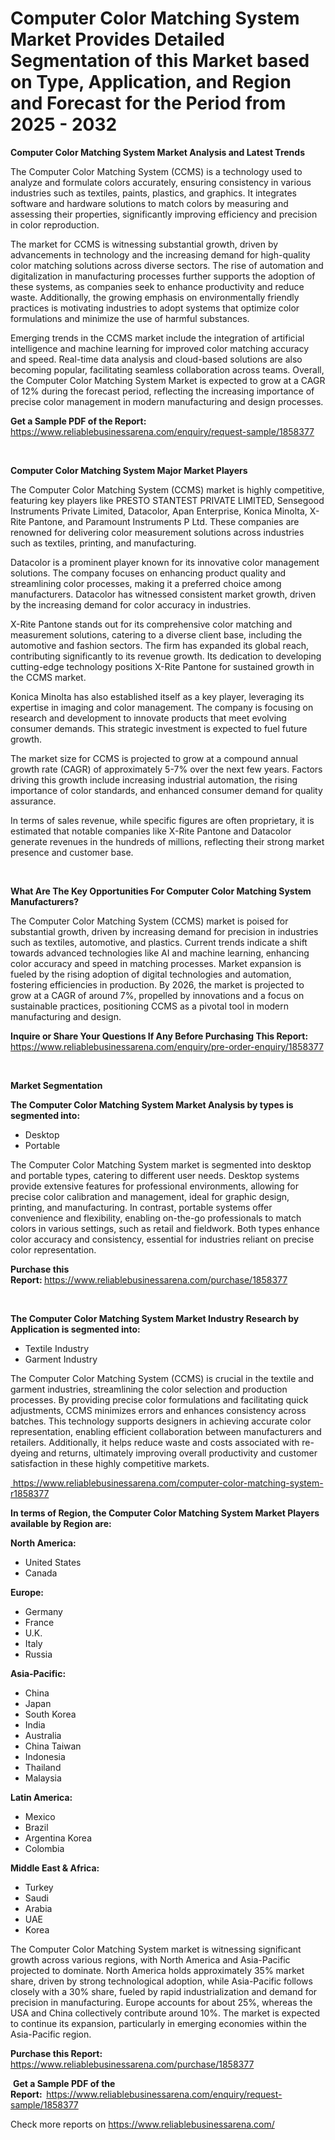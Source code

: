 <p><h1>Computer Color Matching System Market Provides Detailed Segmentation of this Market based on Type, Application, and Region and Forecast for the Period from 2025 - 2032</h1></p><p><strong>Computer Color Matching System Market Analysis and Latest Trends</strong></p>
<p><p>The Computer Color Matching System (CCMS) is a technology used to analyze and formulate colors accurately, ensuring consistency in various industries such as textiles, paints, plastics, and graphics. It integrates software and hardware solutions to match colors by measuring and assessing their properties, significantly improving efficiency and precision in color reproduction.</p><p>The market for CCMS is witnessing substantial growth, driven by advancements in technology and the increasing demand for high-quality color matching solutions across diverse sectors. The rise of automation and digitalization in manufacturing processes further supports the adoption of these systems, as companies seek to enhance productivity and reduce waste. Additionally, the growing emphasis on environmentally friendly practices is motivating industries to adopt systems that optimize color formulations and minimize the use of harmful substances.</p><p>Emerging trends in the CCMS market include the integration of artificial intelligence and machine learning for improved color matching accuracy and speed. Real-time data analysis and cloud-based solutions are also becoming popular, facilitating seamless collaboration across teams. Overall, the Computer Color Matching System Market is expected to grow at a CAGR of 12% during the forecast period, reflecting the increasing importance of precise color management in modern manufacturing and design processes.</p></p>
<p><strong>Get a Sample PDF of the Report:&nbsp;</strong> <a href="https://www.reliablebusinessarena.com/enquiry/request-sample/1858377?utm_campaign=2530&utm_medium=2&utm_source=Github&utm_content=ia&utm_term=11042025&utm_id=computer-color-matching-system">https://www.reliablebusinessarena.com/enquiry/request-sample/1858377</a></p>
<p>&nbsp;</p>
<p><strong>Computer Color Matching System Major Market Players</strong></p>
<p><p>The Computer Color Matching System (CCMS) market is highly competitive, featuring key players like PRESTO STANTEST PRIVATE LIMITED, Sensegood Instruments Private Limited, Datacolor, Apan Enterprise, Konica Minolta, X-Rite Pantone, and Paramount Instruments P Ltd. These companies are renowned for delivering color measurement solutions across industries such as textiles, printing, and manufacturing.</p><p>Datacolor is a prominent player known for its innovative color management solutions. The company focuses on enhancing product quality and streamlining color processes, making it a preferred choice among manufacturers. Datacolor has witnessed consistent market growth, driven by the increasing demand for color accuracy in industries.</p><p>X-Rite Pantone stands out for its comprehensive color matching and measurement solutions, catering to a diverse client base, including the automotive and fashion sectors. The firm has expanded its global reach, contributing significantly to its revenue growth. Its dedication to developing cutting-edge technology positions X-Rite Pantone for sustained growth in the CCMS market.</p><p>Konica Minolta has also established itself as a key player, leveraging its expertise in imaging and color management. The company is focusing on research and development to innovate products that meet evolving consumer demands. This strategic investment is expected to fuel future growth.</p><p>The market size for CCMS is projected to grow at a compound annual growth rate (CAGR) of approximately 5-7% over the next few years. Factors driving this growth include increasing industrial automation, the rising importance of color standards, and enhanced consumer demand for quality assurance.</p><p>In terms of sales revenue, while specific figures are often proprietary, it is estimated that notable companies like X-Rite Pantone and Datacolor generate revenues in the hundreds of millions, reflecting their strong market presence and customer base.</p></p>
<p>&nbsp;</p>
<p><strong>What Are The Key Opportunities For Computer Color Matching System Manufacturers?</strong></p>
<p><p>The Computer Color Matching System (CCMS) market is poised for substantial growth, driven by increasing demand for precision in industries such as textiles, automotive, and plastics. Current trends indicate a shift towards advanced technologies like AI and machine learning, enhancing color accuracy and speed in matching processes. Market expansion is fueled by the rising adoption of digital technologies and automation, fostering efficiencies in production. By 2026, the market is projected to grow at a CAGR of around 7%, propelled by innovations and a focus on sustainable practices, positioning CCMS as a pivotal tool in modern manufacturing and design.</p></p>
<p><strong>Inquire or Share Your Questions If Any Before Purchasing This Report:</strong> <a href="https://www.reliablebusinessarena.com/enquiry/pre-order-enquiry/1858377?utm_campaign=2530&utm_medium=2&utm_source=Github&utm_content=ia&utm_term=11042025&utm_id=computer-color-matching-system">https://www.reliablebusinessarena.com/enquiry/pre-order-enquiry/1858377</a></p>
<p>&nbsp;</p>
<p><strong>Market Segmentation</strong></p>
<p><strong>The Computer Color Matching System Market Analysis by types is segmented into:</strong></p>
<p><ul><li>Desktop</li><li>Portable</li></ul></p>
<p><p>The Computer Color Matching System market is segmented into desktop and portable types, catering to different user needs. Desktop systems provide extensive features for professional environments, allowing for precise color calibration and management, ideal for graphic design, printing, and manufacturing. In contrast, portable systems offer convenience and flexibility, enabling on-the-go professionals to match colors in various settings, such as retail and fieldwork. Both types enhance color accuracy and consistency, essential for industries reliant on precise color representation.</p></p>
<p><strong>Purchase this Report:&nbsp;</strong><a href="https://www.reliablebusinessarena.com/purchase/1858377?utm_campaign=2530&utm_medium=2&utm_source=Github&utm_content=ia&utm_term=11042025&utm_id=computer-color-matching-system">https://www.reliablebusinessarena.com/purchase/1858377</a></p>
<p>&nbsp;</p>
<p><strong>The Computer Color Matching System Market Industry Research by Application is segmented into:</strong></p>
<p><ul><li>Textile Industry</li><li>Garment Industry</li></ul></p>
<p><p>The Computer Color Matching System (CCMS) is crucial in the textile and garment industries, streamlining the color selection and production processes. By providing precise color formulations and facilitating quick adjustments, CCMS minimizes errors and enhances consistency across batches. This technology supports designers in achieving accurate color representation, enabling efficient collaboration between manufacturers and retailers. Additionally, it helps reduce waste and costs associated with re-dyeing and returns, ultimately improving overall productivity and customer satisfaction in these highly competitive markets.</p></p>
<p><a href="https://www.reliablebusinessarena.com/computer-color-matching-system-r1858377?utm_campaign=2530&utm_medium=2&utm_source=Github&utm_content=ia&utm_term=11042025&utm_id=computer-color-matching-system">&nbsp;https://www.reliablebusinessarena.com/computer-color-matching-system-r1858377</a></p>
<p><strong>In terms of Region, the Computer Color Matching System Market Players available by Region are:</strong></p>
<p>
    <p> <strong> North America: </strong>
        <ul>
            <li>United States</li>
            <li>Canada</li>
        </ul>
        </p> 
    <p> <strong> Europe: </strong>
        <ul>
            <li>Germany</li>
            <li>France</li>
            <li>U.K.</li>
            <li>Italy</li>
            <li>Russia</li>
        </ul>
        </p> 
    <p> <strong> Asia-Pacific: </strong>
        <ul>
            <li>China</li>
            <li>Japan</li>
            <li>South Korea</li>
            <li>India</li>
            <li>Australia</li>
            <li>China Taiwan</li>
            <li>Indonesia</li>
            <li>Thailand</li>
            <li>Malaysia</li>
        </ul>
        </p> 
    <p> <strong> Latin America: </strong>
        <ul>
            <li>Mexico</li>
            <li>Brazil</li>
            <li>Argentina Korea</li>
            <li>Colombia</li>
        </ul>
        </p> 
    <p> <strong> Middle East & Africa: </strong>
        <ul>
            <li>Turkey</li>
            <li>Saudi</li>
            <li>Arabia</li>
            <li>UAE</li>
            <li>Korea</li>
        </ul>
    </p>
    </p>
<p><p>The Computer Color Matching System market is witnessing significant growth across various regions, with North America and Asia-Pacific projected to dominate. North America holds approximately 35% market share, driven by strong technological adoption, while Asia-Pacific follows closely with a 30% share, fueled by rapid industrialization and demand for precision in manufacturing. Europe accounts for about 25%, whereas the USA and China collectively contribute around 10%. The market is expected to continue its expansion, particularly in emerging economies within the Asia-Pacific region.</p></p>
<p><strong>Purchase this Report: </strong><a href="https://www.reliablebusinessarena.com/purchase/1858377?utm_campaign=2530&utm_medium=2&utm_source=Github&utm_content=ia&utm_term=11042025&utm_id=computer-color-matching-system">https://www.reliablebusinessarena.com/purchase/1858377</a></p>
<p>&nbsp;<strong>Get a Sample PDF of the Report:&nbsp;&nbsp;</strong><a href="https://www.reliablebusinessarena.com/enquiry/request-sample/1858377?utm_campaign=2530&utm_medium=2&utm_source=Github&utm_content=ia&utm_term=11042025&utm_id=computer-color-matching-system">https://www.reliablebusinessarena.com/enquiry/request-sample/1858377</a></p>
<p><strong></strong></p>
<p>Check more reports on <a href="https://www.reliablebusinessarena.com/?utm_campaign=2530&utm_medium=2&utm_source=Github&utm_content=ia&utm_term=11042025&utm_id=computer-color-matching-system">https://www.reliablebusinessarena.com/</a></p>